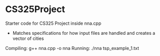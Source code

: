 # CS325Project

Starter code for CS325 Project inside nna.cpp
- Matches specifications for how input files are handled and creates a vector of cities

Compiling: g++ nna.cpp -o nna
Running: ./nna tsp_example_1.txt
